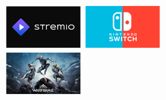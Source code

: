 <style>
img{
    padding:1%;
}
</style>

<a href="./stremio.md"><img src="./img/bannerStremio.png" width="200px"></a>
<a href="./switch.md"><img src="./img/bannerNintendoSwitch.png" width="200px"></a>
<a href="./warframe.md"><img src="./img/bannerWarframe.webp" width="200px"></a>